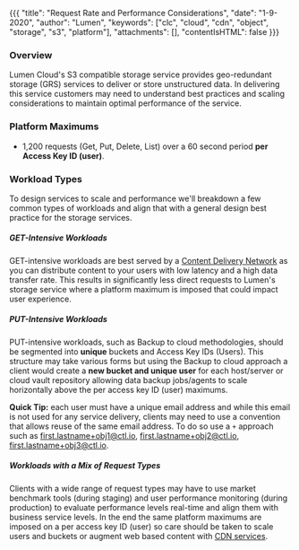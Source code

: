 {{{
  "title": "Request Rate and Performance Considerations",
  "date": "1-9-2020",
  "author": "Lumen",
  "keywords": ["clc", "cloud", "cdn", "object", "storage", "s3", "platform"],
  "attachments": [],
  "contentIsHTML": false
}}}

### Overview
Lumen Cloud's S3 compatible storage service provides geo-redundant storage (GRS) services to deliver or store unstructured data. In delivering this service customers may need to understand best practices and scaling considerations to maintain optimal performance of the service.

### Platform Maximums
* 1,200 requests (Get, Put, Delete, List) over a 60 second period **per Access Key ID (user)**.

### Workload Types
To design services to scale and performance we'll breakdown a few common types of workloads and align that with a general design best practice for the storage services.

##### GET-Intensive Workloads
GET-intensive workloads are best served by a [Content Delivery Network](http://ctl.io/centurylink-cdn-options/) as you can distribute content to your users with low latency and a high data transfer rate. This results in significantly less direct requests to Lumen's storage service where a platform maximum is imposed that could impact user experience.

##### PUT-Intensive Workloads
PUT-intensive workloads, such as Backup to cloud methodologies, should be segmented into **unique** buckets and Access Key IDs (Users). This structure may take various forms but using the Backup to cloud approach a client would create a **new bucket and unique user** for each host/server or cloud vault repository allowing data backup jobs/agents to scale horizontally above the per access key ID (user) maximums.

**Quick Tip:** each user must have a unique email address and while this email is not used for any service delivery, clients may need to use a convention that allows reuse of the same email address. To do so use a ```+``` approach such as first.lastname+obj1@ctl.io, first.lastname+obj2@ctl.io, first.lastname+obj3@ctl.io.

##### Workloads with a Mix of Request Types
Clients with a wide range of request types may have to use market benchmark tools (during staging) and user performance monitoring (during production) to evaluate performance levels real-time and align them with business service levels. In the end the same platform maximums are imposed on a per access key ID (user) so care should be taken to scale users and buckets or augment web based content with [CDN services](http://ctl.io/centurylink-cdn-options/).
